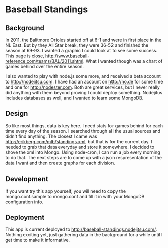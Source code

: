 # Baseball Standings

## Background
In 2011, the Balitmore Orioles started off at 6-1 and were in first place in the NL East.  But by they All Star break, they were 36-52 and finished the season at 69-93.  I wanted a graphic I could look at to see some success.  This page is close, http://www.baseball-reference.com/teams/BAL/2011.shtml.  What I wanted though was a chart of games behind over the entire season.

I also wanted to play with node.js some more, and received a beta account to http://nodejitsu.com.  I have had an account on http://no.de for some time and one for http://nodester.com.  Both are great services, but I never really did anything with them beyond proving I could deploy something.  Nodejitus includes databases as well, and I wanted to learn some MongoDB.

## Design
So like most things, data is key here.  I need stats for games behind for each time every day of the season.  I searched through all the usual sources and didn't find anything.  The closest I came was http://erikberg.com/mlb/standings.xml, but that is for the current day.  I needed to grab that data everyday and store it somewhere.  I decided to shove the xml into Mongo.  Using node-cron, I can run a job every morning to do that.  The next steps are to come up with a json respresentation of the data I want and then create graphs for each division.

## Development
If you want try this app yourself, you will need to copy the mongo.conf.sample to mongo.conf and fill it in with your MongoDB configuration info.

## Deployment
This app is current deployed to http://baseball-standings.nodejitsu.com/.  Nothing exciting yet, just gathering data in the background for a while until I get time to make it informative.

